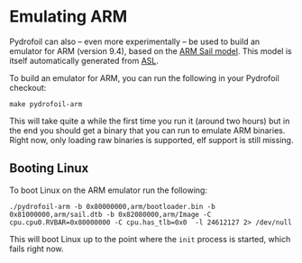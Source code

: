# Emulating ARM

Pydrofoil can also – even more experimentally – be used to build an emulator
for ARM (version 9.4), based on the [ARM Sail
model](https://github.com/rems-project/sail-arm). This model is itself
automatically generated from [ASL](https://github.com/rems-project/asl_to_sail).

To build an emulator for ARM, you can run the following in your Pydrofoil
checkout:

```
make pydrofoil-arm
```

This will take quite a while the first time you run it (around two hours) but
in the end you should get a binary that you can run to emulate ARM binaries.
Right now, only loading raw binaries is supported, elf support is still
missing.

## Booting Linux

To boot Linux on the ARM emulator run the following:

```
./pydrofoil-arm -b 0x80000000,arm/bootloader.bin -b 0x81000000,arm/sail.dtb -b 0x82080000,arm/Image -C cpu.cpu0.RVBAR=0x80000000 -C cpu.has_tlb=0x0  -l 24612127 2> /dev/null
```

This will boot Linux up to the point where the `init` process is started, which
fails right now.
